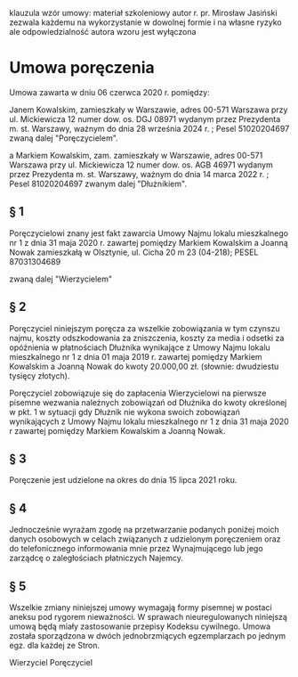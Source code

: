 klauzula
wzór umowy: materiał szkoleniowy
autor r. pr. Mirosław Jasiński zezwala każdemu na wykorzystanie
w dowolnej formie i na własne ryzyko
ale odpowiedzialność autora wzoru jest wyłączona

# Umowa poręczenia

Umowa zawarta w dniu 06 czerwca 2020 r. pomiędzy:

Janem Kowalskim, zamieszkały w Warszawie, adres 00-571 Warszawa przy ul. Mickiewicza 12 numer dow. os. DGJ 08971 wydanym przez Prezydenta m. st. Warszawy, ważnym do dnia 28 września 2024 r. ; Pesel 51020204697 zwaną dalej "Poręczycielem".

a Markiem Kowalskim, zam. zamieszkały w Warszawie, adres 00-571 Warszawa przy ul. Mickiewicza 12 numer dow. os. AGB 46971 wydanym przez Prezydenta m. st. Warszawy, ważnym do dnia 14 marca 2022 r. ; Pesel 81020204697 zwanym dalej "Dłużnikiem".

## § 1

Poręczycielowi znany jest fakt zawarcia Umowy Najmu lokalu mieszkalnego nr 1 z dnia 31 maja 2020 r. zawartej pomiędzy Markiem Kowalskim a Joanną Nowak zamieszkałą w Olsztynie, ul. Cicha 20 m 23 (04-218); PESEL 87031304689

zwaną dalej "Wierzycielem"

## § 2

Poręczyciel niniejszym poręcza za wszelkie zobowiązania w tym czynszu najmu, koszty odszkodowania za zniszczenia, koszty za media i odsetki za opóźnienia w płatnościach Dłużnika wynikające z Umowy Najmu lokalu mieszkalnego nr 1 z dnia 01 maja 2019 r. zawartej pomiędzy Markiem Kowalskim a Joanną Nowak do kwoty 20.000,00 zł. (słownie: dwudziestu tysięcy złotych).

Poręczyciel zobowiązuje się do zapłacenia Wierzycielowi na pierwsze pisemne wezwania należnych zobowiązań od Dłużnika do kwoty określonej w pkt. 1 w sytuacji gdy Dłużnik nie wykona swoich zobowiązań wynikających z Umowy Najmu lokalu mieszkalnego nr 1 z dnia 31 maja 2020 r zawartej pomiędzy Markiem Kowalskim a Joanną Nowak.

## § 3

Poręczenie jest udzielone na okres do dnia 15 lipca 2021 roku.

## § 4

Jednocześnie wyrażam zgodę na przetwarzanie podanych poniżej moich danych osobowych w celach związanych z udzielonym poręczeniem oraz do telefonicznego informowania mnie przez Wynajmującego lub jego zarządcę o zaległościach płatniczych Najemcy.

## § 5

Wszelkie zmiany niniejszej umowy wymagają formy pisemnej w postaci aneksu pod rygorem nieważności.
W sprawach nieuregulowanych niniejszą umową będą miały zastosowanie przepisy Kodeksu cywilnego.
Umowa została sporządzona w dwóch jednobrzmiących egzemplarzach po jednym egz. dla każdej ze Stron.


Wierzyciel Poręczyciel
